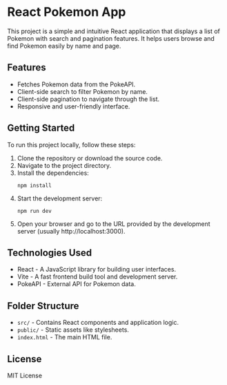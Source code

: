 # React Pokemon App

This project is a simple and intuitive React application that displays a list of Pokemon with search and pagination features. It helps users browse and find Pokemon easily by name and page.

## Features

- Fetches Pokemon data from the PokeAPI.
- Client-side search to filter Pokemon by name.
- Client-side pagination to navigate through the list.
- Responsive and user-friendly interface.

## Getting Started

To run this project locally, follow these steps:

1. Clone the repository or download the source code.
2. Navigate to the project directory.
3. Install the dependencies:
   ```
   npm install
   ```
4. Start the development server:
   ```
   npm run dev
   ```
5. Open your browser and go to the URL provided by the development server (usually http://localhost:3000).

## Technologies Used

- React - A JavaScript library for building user interfaces.
- Vite - A fast frontend build tool and development server.
- PokeAPI - External API for Pokemon data.

## Folder Structure

- `src/` - Contains React components and application logic.
- `public/` - Static assets like stylesheets.
- `index.html` - The main HTML file.

## License

MIT License
